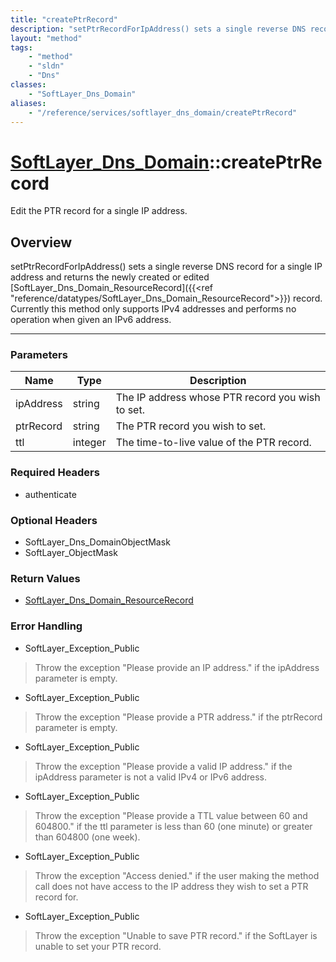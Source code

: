 ```yaml
---
title: "createPtrRecord"
description: "setPtrRecordForIpAddress() sets a single reverse DNS record for a single IP address and returns the newly created or edi... "
layout: "method"
tags:
    - "method"
    - "sldn"
    - "Dns"
classes:
    - "SoftLayer_Dns_Domain"
aliases:
    - "/reference/services/softlayer_dns_domain/createPtrRecord"
---
```

# [SoftLayer_Dns_Domain](/reference/services/SoftLayer_Dns_Domain)::createPtrRecord


Edit the PTR record for a single IP address.


## Overview 
setPtrRecordForIpAddress() sets a single reverse DNS record for a single IP address and returns the newly created or edited [SoftLayer_Dns_Domain_ResourceRecord]({{<ref "reference/datatypes/SoftLayer_Dns_Domain_ResourceRecord">}}) record. Currently this method only supports IPv4 addresses and performs no operation when given an IPv6 address. 

-----

### Parameters 
|Name | Type | Description |
| --- | --- | --- |
|ipAddress| string| The IP address whose PTR record you wish to set.|
|ptrRecord| string| The PTR record you wish to set.|
|ttl| integer| The time-to-live value of the PTR record.|


### Required Headers
* authenticate


### Optional Headers
* SoftLayer_Dns_DomainObjectMask
* SoftLayer_ObjectMask

### Return Values
* <a href='/reference/datatypes/SoftLayer_Dns_Domain_ResourceRecord'>SoftLayer_Dns_Domain_ResourceRecord </a>



### Error Handling

* SoftLayer_Exception_Public 

> Throw the exception "Please provide an IP address." if the ipAddress parameter is empty. 

* SoftLayer_Exception_Public 

> Throw the exception "Please provide a PTR address." if the ptrRecord parameter is empty. 

* SoftLayer_Exception_Public 

> Throw the exception "Please provide a valid IP address." if the ipAddress parameter is not a valid IPv4 or IPv6 address. 

* SoftLayer_Exception_Public 

> Throw the exception "Please provide a TTL value between 60 and 604800." if the ttl parameter is less than 60 (one minute) or greater than 604800 (one week). 

* SoftLayer_Exception_Public 

> Throw the exception "Access denied." if the user making the method call does not have access to the IP address they wish to set a PTR record for. 

* SoftLayer_Exception_Public 

> Throw the exception "Unable to save PTR record." if the SoftLayer is unable to set your PTR record. 



